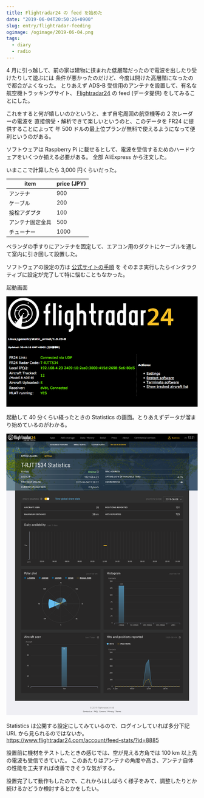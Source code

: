```yaml
---
title: Flightradar24 の feed を始めた
date: "2019-06-04T20:50:26+0900"
slug: entry/flightradar-feeding
ogimage: /ogimage/2019-06-04.png
tags:
  - diary
  - radio
---
```


4 月に引っ越して、前の家は建物に挟まれた低層階だったので電波を出したり受けたりして遊ぶには
条件が悪かったのだけど、今度は開けた高層階になったので都合がよくなった。
とりあえず ADS-B 受信用のアンテナを設置して、有名な航空機トラッキングサイト、
[Flightradar24](https://www.flightrader24.com/) の feed (データ提供) をしてみることにした。

これをすると何が嬉しいのかというと、まず自宅周囲の航空機等の 2 次レーダーの電波を
直接傍受・解析できて楽しいというのと、このデータを FR24 に提供することによって
年 500 ドルの最上位プランが無料で使えるようになって便利というのがある。

ソフトウェアは Raspberry Pi に載せるとして、電波を受信するためのハードウェアをいくつか揃える必要がある。
全部 AliExpress から注文した。

いまここで計算したら 3,000 円くらいだった。

| item | price (JPY) |
|------|-------|
| アンテナ | 900 |
| ケーブル | 200 |
| 接栓アダプタ | 100 |
| アンテナ固定金具 | 500 |
| チューナー | 1000 |

ベランダの手すりにアンテナを固定して、エアコン用のダクトにケーブルを通して室内に引き回して設置した。

ソフトウェアの設定の方は [公式サイトの手順](https://www.flightradar24.com/share-your-data) を
そのまま実行したらインタラクティブに設定が完了して特に悩むこともなかった。

起動画面

![起動画面](SCREEN.PNG)

起動して 40 分くらい経ったときの Statistics の画面。とりあえずデータが溜まり始めているのがわかる。

![statistics](STAT.PNG)

Statistics は公開する設定にしてみているので、ログインしていれば多分下記 URL から見られるのではないか。  
https://www.flightradar24.com/account/feed-stats/?id=8885

設置前に機材をテストしたときの感じでは、空が見える方角では 100 km 以上先の電波も受信できていた。
このあたりはアンテナの角度や高さ、アンテナ自体の性能を工夫すれば改善できそうな気がする。

設置完了して動作もしたので、これからはしばらく様子をみて、調整したりとか続けるかどうか検討するとかをしたい。
